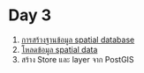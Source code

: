 
# Day 3 

1. [การสร้างฐานข้อมูล spatial database](create-spatial-database.md)
2. [โหลดข้อมูล spatial data](loading-spatial-data.md)
3. สร้าง Store และ layer จาก PostGIS